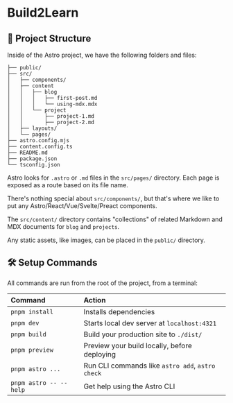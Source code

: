 # Build2Learn

## 🚀 Project Structure

Inside of the Astro project, we have the following folders and files:

```text
├── public/
├── src/
│   ├── components/
│   ├── content
│   │   ├── blog
│   │   │   ├── first-post.md
│   │   │   └── using-mdx.mdx
│   │   └── project
│   │       ├── project-1.md
│   │       ├── project-2.md
│   ├── layouts/
│   └── pages/
├── astro.config.mjs
├── content.config.ts
├── README.md
├── package.json
└── tsconfig.json
```

Astro looks for `.astro` or `.md` files in the `src/pages/` directory. Each page is exposed as a route based on its file name.

There's nothing special about `src/components/`, but that's where we like to put any Astro/React/Vue/Svelte/Preact components.

The `src/content/` directory contains "collections" of related Markdown and MDX documents for `blog` and `projects`. 

Any static assets, like images, can be placed in the `public/` directory.

## 🛠️ Setup Commands

All commands are run from the root of the project, from a terminal:

| Command                   | Action                                           |
| :------------------------ | :----------------------------------------------- |
| `pnpm install`             | Installs dependencies                            |
| `pnpm dev`             | Starts local dev server at `localhost:4321`      |
| `pnpm build`           | Build your production site to `./dist/`          |
| `pnpm preview`         | Preview your build locally, before deploying     |
| `pnpm astro ...`       | Run CLI commands like `astro add`, `astro check` |
| `pnpm astro -- --help` | Get help using the Astro CLI                     |
